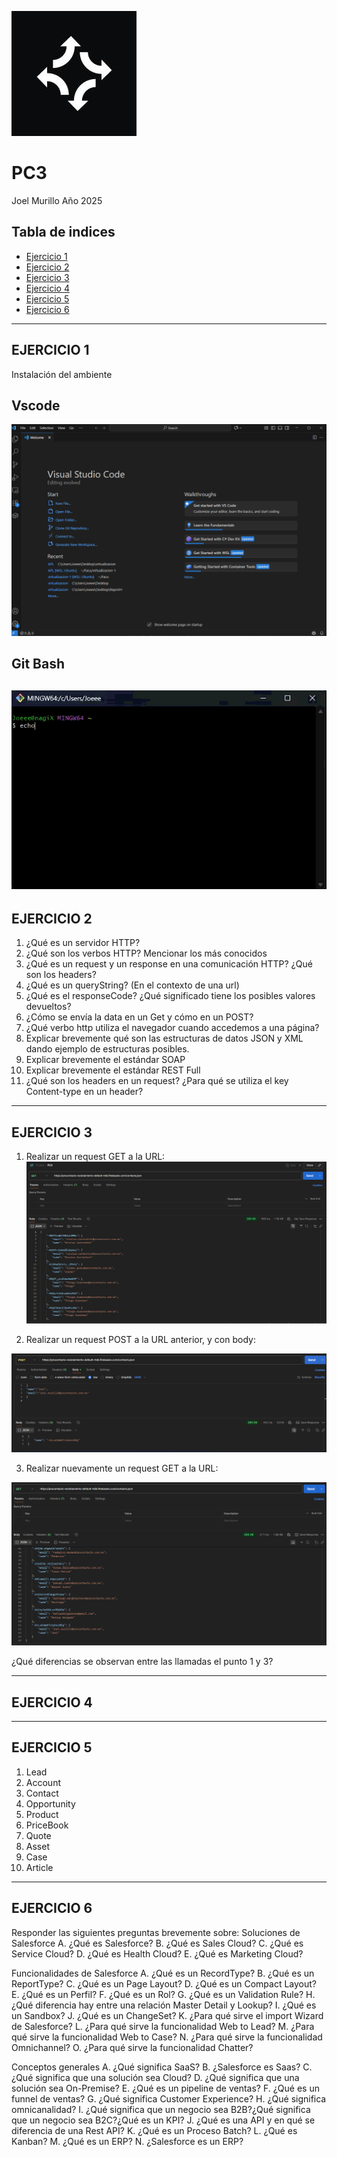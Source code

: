 ![logo](./img/logo.jpeg)

# PC3

Joel Murillo
Año 2025

## Tabla de indices
- [Ejercicio 1](#ejercicio-1)
- [Ejercicio 2](#ejercicio-2)
- [Ejercicio 3](#ejercicio-3)
- [Ejercicio 4](#ejercicio-4)
- [Ejercicio 5](#ejercicio-5)
- [Ejercicio 6](#ejercicio-6)

---

## EJERCICIO 1
Instalación del ambiente

## Vscode
![vscode](./img/vscode.png)

## Git Bash
![git](./gif/gitbash.gif)
---

## EJERCICIO 2

1. ¿Qué es un servidor HTTP?
2. ¿Qué son los verbos HTTP? Mencionar los más conocidos
3. ¿Qué es un request y un response en una comunicación HTTP?
¿Qué son los headers?
4. ¿Qué es un queryString? (En el contexto de una url)
5. ¿Qué es el responseCode? ¿Qué significado tiene los posibles
valores devueltos?
6. ¿Cómo se envía la data en un Get y cómo en un POST?
7. ¿Qué verbo http utiliza el navegador cuando accedemos a una
página?
8. Explicar brevemente qué son las estructuras de datos JSON y XML
dando ejemplo de estructuras posibles.
9. Explicar brevemente el estándar SOAP
10. Explicar brevemente el estándar REST Full
11. ¿Qué son los headers en un request? ¿Para qué se utiliza el key
Content-type en un header?
---

## EJERCICIO 3

1. Realizar un request GET a la URL:
![getBefore](./img/getPostmanBefore.png)

2. Realizar un request POST a la URL anterior, y con body:

![post](./img/postPostman.png)

3. Realizar nuevamente un request GET a la URL:

![getAfter](./img/getPostmanAfter.png)

¿Qué diferencias se observan entre las llamadas el punto 1 y 3?

---
## EJERCICIO 4
---
## EJERCICIO 5

1. Lead
2. Account
3. Contact
4. Opportunity
5. Product
6. PriceBook
7. Quote
8. Asset
9. Case
10. Article

---

## EJERCICIO 6
Responder las siguientes preguntas brevemente sobre: Soluciones de Salesforce
A. ¿Qué es Salesforce?
B. ¿Qué es Sales Cloud?
C. ¿Qué es Service Cloud?
D. ¿Qué es Health Cloud?
E. ¿Qué es Marketing Cloud?

Funcionalidades de Salesforce
A. ¿Qué es un RecordType?
B. ¿Qué es un ReportType?
C. ¿Qué es un Page Layout?
D. ¿Qué es un Compact Layout?
E. ¿Qué es un Perfil?
F. ¿Qué es un Rol?
G. ¿Qué es un Validation Rule?
H. ¿Qué diferencia hay entre una relación Master Detail y Lookup?
I. ¿Qué es un Sandbox?
J. ¿Qué es un ChangeSet?
K. ¿Para qué sirve el import Wizard de Salesforce?
L. ¿Para qué sirve la funcionalidad Web to Lead?
M. ¿Para qué sirve la funcionalidad Web to Case?
N. ¿Para qué sirve la funcionalidad Omnichannel?
O. ¿Para qué sirve la funcionalidad Chatter?



Conceptos generales
A. ¿Qué significa SaaS?
B. ¿Salesforce es Saas?
C. ¿Qué significa que una solución sea Cloud?
D. ¿Qué significa que una solución sea On-Premise?
E. ¿Qué es un pipeline de ventas?
F. ¿Qué es un funnel de ventas?
G. ¿Qué significa Customer Experience?
H. ¿Qué significa omnicanalidad?
I. ¿Qué significa que un negocio sea B2B?¿Qué significa que un negocio sea
B2C?¿Qué es un KPI?
J. ¿Qué es una API y en qué se diferencia de una Rest API?
K. ¿Qué es un Proceso Batch?
L. ¿Qué es Kanban?
M. ¿Qué es un ERP?
N. ¿Salesforce es un ERP?

